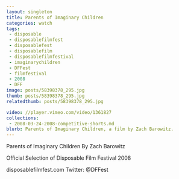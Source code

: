 ```yaml
---
layout: singleton
title: Parents of Imaginary Children
categories: watch
tags:
 - disposable
 - disposablefilmfest
 - disposablefest
 - disposablefilm
 - disposablefilmfestival
 - imaginarychildren
 - DFFest
 - filmfestival
 - 2008
 - DFF
image: posts/58398378_295.jpg
thumb: posts/58398378_295.jpg
relatedthumb: posts/58398378_295.jpg

video: //player.vimeo.com/video/1361827
collections:
 - 2008-03-24-2008-competitive-shorts.md
blurb: Parents of Imaginary Children, a film by Zach Barowitz.
---
```


Parents of Imaginary Children
By Zach Barowitz

Official Selection of Disposable Film Festival 2008

disposablefilmfest.com
Twitter: @DFFest